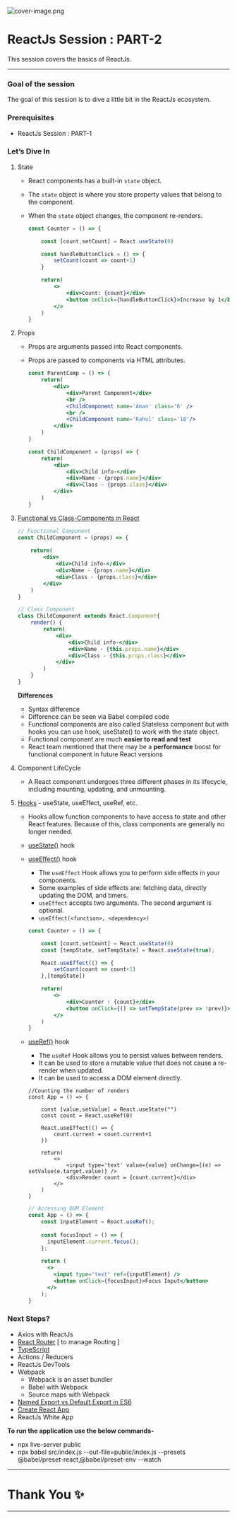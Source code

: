 ![cover-image.png](cover-image.png)

# ReactJs Session : PART-2

This session covers the basics of ReactJs.

---

### **Goal of the session**

The goal of this session is to dive a little bit in the ReactJs ecosystem.

### **Prerequisites**

- ReactJs Session : PART-1

### Let’s Dive In

1. State
    - React components has a built-in `state` object.
    - The `state` object is where you store property values that belong to the component.
    - When the `state` object changes, the component re-renders.
        
        ```jsx
        const Counter = () => {
        
            const [count,setCount] = React.useState(0)
        
            const handleButtonClick = () => {
                setCount(count => count+1)
            }
        
            return(
                <>
                    <div>Count: {count}</div>
                    <button onClick={handleButtonClick}>Increase by 1</button>
                </>
            )
        }
        ```
        
2. Props
    - Props are arguments passed into React components.
    - Props are passed to components via HTML attributes.
        
        ```jsx
        const ParentComp = () => {
            return(
                <div>
                    <div>Parent Component</div>
                    <br />
                    <ChildComponent name='Aman' class='6' />
                    <br />
                    <ChildComponent name='Rahul' class='10'/>
                </div>
            )
        }
        
        const ChildComponent = (props) => {
            return(
                <div>
                    <div>Child info-</div>
                    <div>Name - {props.name}</div>
                    <div>Class - {props.class}</div>
                </div>
            )
        }
        ```
        
3. [Functional vs Class-Components in React](https://medium.com/@Zwenza/functional-vs-class-components-in-react-231e3fbd7108)
    
    ```jsx
    // Functional Component
    const ChildComponent = (props) => {
        
        return(
            <div>
                <div>Child info-</div>
                <div>Name - {props.name}</div>
                <div>Class - {props.class}</div>
            </div>
        )
    }
    ```
    
    ```jsx
    // Class Component
    class ChildComponent extends React.Component{
        render() {
            return(
                <div>
                    <div>Child info-</div>
                    <div>Name - {this.props.name}</div>
                    <div>Class - {this.props.class}</div>
                </div>
            )
        }
    }
    ```
    
    **Differences**
    
    - Syntax difference
    - Difference can be seen via Babel compiled code
    - Functional components are also called Stateless component but with hooks you can use hook, useState() to work with the state object.
    - Functional component are much **easier to read and test**
    - React team mentioned that there may be a **performance** boost for functional component in future React versions
4. Component LifeCycle
    - A React component undergoes three different phases in its lifecycle, including mounting, updating, and unmounting.
5. [Hooks](https://www.w3schools.com/react/react_hooks.asp) - useState, useEffect, useRef, etc.
    - Hooks allow function components to have access to state and other React features. Because of this, class components are generally no longer needed.
    - [useState()](https://www.w3schools.com/react/react_usestate.asp) hook
    - [useEffect()](https://www.w3schools.com/react/react_useeffect.asp) hook
        - The `useEffect` Hook allows you to perform side effects in your components.
        - Some examples of side effects are: fetching data, directly updating the DOM, and timers.
        - `useEffect` accepts two arguments. The second argument is optional.
        - `useEffect(<function>, <dependency>)`
        
        ```jsx
        const Counter = () => {
        
            const [count,setCount] = React.useState(0)
            const [tempState, setTempState] = React.useState(true);
        
            React.useEffect(() => {
                setCount(count => count+1)
            },[tempState])
        
            return(
                <>
                    <div>Counter : {count}</div>
                    <button onClick={() => setTempState(prev => !prev)}>Change Temp State</button>
                </>
            )
        }
        ```
        
    - [useRef()](https://www.w3schools.com/react/react_useref.asp) hook
        - The `useRef` Hook allows you to persist values between renders.
        - It can be used to store a mutable value that does not cause a re-render when updated.
        - It can be used to access a DOM element directly.
        
        ```
        //Counting the number of renders
        const App = () => {
        
            const [value,setValue] = React.useState("")
            const count = React.useRef(0)
        
            React.useEffect(() => {
                count.current = count.current+1   
            })
        
            return(
                <>
                    <input type='text' value={value} onChange={(e) => setValue(e.target.value)} />
                    <div>Render count = {count.current}</div>
                </>
            )
        }
        ```
        
        ```jsx
        // Accessing DOM Element
        const App = () => {
            const inputElement = React.useRef();
          
            const focusInput = () => {
              inputElement.current.focus();
            };
          
            return (
              <>
                <input type="text" ref={inputElement} />
                <button onClick={focusInput}>Focus Input</button>
              </>
            );
        }
        ```
        

### Next Steps?

- Axios with ReactJs
- [React Router](https://www.w3schools.com/react/react_router.asp) [ to manage Routing ]
- [TypeScript](https://www.typescriptlang.org/)
- Actions / Reducers
- ReactJs DevTools
- Webpack
    - Webpack is an asset bundler
    - Babel with Webpack
    - Source maps with Webpack
- [Named Export vs Default Export in ES6](https://medium.com/@etherealm/named-export-vs-default-export-in-es6-affb483a0910)
- [Create React App](https://create-react-app.dev/)
- ReactJs White App

**To run the application use the below commands-**

- npx live-server public
- npx babel src/index.js --out-file=public/index.js --presets @babel/preset-react,@babel/preset-env --watch

---

# Thank You ✨

---
